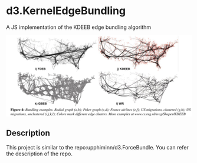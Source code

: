 # d3.KernelEdgeBundling
A JS implementation of the KDEEB edge bundling algorithm

![Image text](https://raw.githubusercontent.com/WeiStaring/d3.KernelEdgeBundling/master/images/2.jpg)
## Description
This project is similar to the repo:upphiminn/d3.ForceBundle. You can refer the description of the repo.
